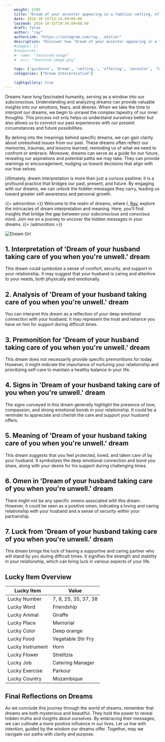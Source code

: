 ```yaml
---
    weight: 2195
    title: "Dream of your ancestor appearing in a familiar setting, offering guidance."  # Assuming 'title' column exists
    date: 2024-10-15T19:34:00+08:00
    lastmod: 2024-10-15T19:34:00+08:00
    draft: false
    author: "ray"
    authorLink: "https://instagram.com/ray._.atelier"
    description: "Discover how 'Dream of your ancestor appearing in a familiar setting, offering guidance.' can interpret your future and uncover its significant meanings in your life."
    #images: []
    #resources:
    #- name: "featured-image"
    #  src: "featured-image.png"
    
    tags: ['guidance', 'Dream', 'setting,', 'offering', 'ancestor', 'familiar', 'appearing']
    categories: ["Dream Interpretation"]
    
    lightgallery: true
---
```

    
Dreams have long fascinated humanity, serving as a window into our subconscious. Understanding and analyzing dreams can provide valuable insights into our emotions, fears, and desires. When we take the time to interpret our dreams, we begin to unravel the complex tapestry of our inner thoughts. This process not only helps us understand ourselves better but also allows us to connect our past experiences with our present circumstances and future possibilities.

By delving into the meanings behind specific dreams, we can gain clarity about unresolved issues from our past. These dreams often reflect our memories, traumas, and lessons learned, reminding us of what we need to confront or embrace. Moreover, dreams can serve as a guide for our future, revealing our aspirations and potential paths we may take. They can provide warnings or encouragement, nudging us toward decisions that align with our true selves.

Ultimately, dream interpretation is more than just a curious pastime; it is a profound practice that bridges our past, present, and future. By engaging with our dreams, we can unlock the hidden messages they carry, leading us toward greater self-awareness and personal growth.

{{< admonition >}}
Welcome to the realm of dreams, where I, [Ray](https://instagram.com/ray._.atelier), explore the intricacies of dream interpretation and meaning. Here, you’ll find insights that bridge the gap between your subconscious and conscious mind. Join me on a journey to uncover the hidden messages in your dreams.
{{< /admonition >}}

![Dream Grl](https://cdn.pixabay.com/photo/2017/11/02/03/35/gothic-2910057_1280.jpg "Dream Grl")

## 1. Interpretation of 'Dream of your husband taking care of you when you're unwell.' dream
 This dream could symbolize a sense of comfort, security, and support in your relationship. It may suggest that your husband is caring and attentive to your needs, both physically and emotionally.

## 2. Analysis of 'Dream of your husband taking care of you when you're unwell.' dream
 You can interpret this dream as a reflection of your deep emotional connection with your husband. It may represent the trust and reliance you have on him for support during difficult times.

## 3. Premonition for 'Dream of your husband taking care of you when you're unwell.' dream
 This dream does not necessarily provide specific premonitions for today. However, it might indicate the importance of nurturing your relationship and prioritizing self-care to maintain a healthy balance in your life.

## 4. Signs in 'Dream of your husband taking care of you when you're unwell.' dream
 The signs conveyed in this dream generally highlight the presence of love, compassion, and strong emotional bonds in your relationship. It could be a reminder to appreciate and cherish the care and support your husband offers.

## 5. Meaning of 'Dream of your husband taking care of you when you're unwell.' dream
 This dream suggests that you feel protected, loved, and taken care of by your husband. It symbolizes the deep emotional connection and bond you share, along with your desire for his support during challenging times.

## 6. Omen in 'Dream of your husband taking care of you when you're unwell.' dream
 There might not be any specific omens associated with this dream. However, it could be seen as a positive omen, indicating a loving and caring relationship with your husband and a sense of security within your partnership.

## 7. Luck from 'Dream of your husband taking care of you when you're unwell.' dream
 This dream brings the luck of having a supportive and caring partner who will stand by you during difficult times. It signifies the strength and stability in your relationship, which can bring luck in various aspects of your life.

## Lucky Item Overview
| Lucky Item          | Value              |
|---------------|--------------------|
| Lucky Number        | 7, 8, 25, 35, 37, 38  |
| Lucky Word          | Friendship |
| Lucky Animal        | Giraffe |
| Lucky Place         | Memorial     |
| Lucky Color         | Deep orange     |
| Lucky Food          | Vegetable Stir Fry      |
| Lucky Instrument    | Horn |
| Lucky Flower        | Strelitzia    |
| Lucky Job           | Catering Manager       |
| Lucky Exercise      | Parkour  |
| Lucky Country       | Mozambique    |


##  Final Reflections on Dreams

As we conclude this journey through the world of dreams, remember that dreams are both mysterious and beautiful. They hold the power to reveal hidden truths and insights about ourselves. By embracing their messages, we can cultivate a more positive influence in our lives. Let us live with intention, guided by the wisdom our dreams offer. Together, may we navigate our paths with clarity and purpose.

